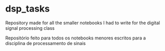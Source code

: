 # dsp_tasks

Repository made for all the smaller notebooks I had to write for the digital signal processing class

Repositório feito para todos os notebooks menores escritos para a disciplina de processamento de sinais
